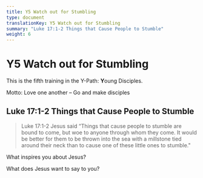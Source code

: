 ```yaml
---
title: Y5 Watch out for Stumbling
type: document
translationKey: Y5 Watch out for Stumbling
summary: "Luke 17:1-2 Things that Cause People to Stumble"
weight: 6
---
```

# Y5 Watch out for Stumbling

This is the fifth training in the Y-Path: **Y**oung Disciples.

Motto: Love one another – Go and make disciples

## Luke 17:1-2 Things that Cause People to Stumble

>   Luke 17:1-2 Jesus said “Things that cause people to stumble are bound to come, but woe to anyone through whom they come. It would be better for them to be thrown into the sea with a millstone tied around their neck than to cause one of these little ones to stumble."

What inspires you about Jesus?

What does Jesus want to say to you?

